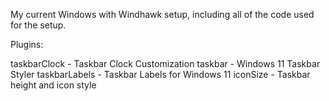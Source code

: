 My current Windows with Windhawk setup, including all of the code used for the setup.

Plugins:

taskbarClock - Taskbar Clock Customization
taskbar - Windows 11 Taskbar Styler
taskbarLabels - Taskbar Labels for Windows 11
iconSize - Taskbar height and icon style
